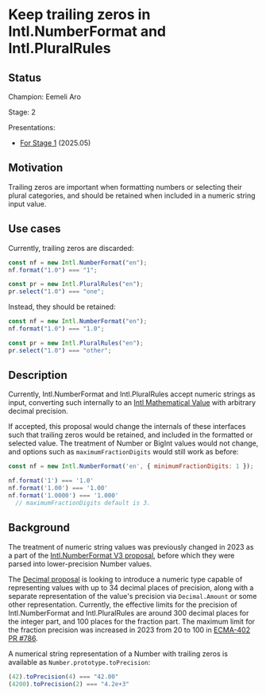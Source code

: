 # Keep trailing zeros in Intl.NumberFormat and Intl.PluralRules

## Status

Champion: Eemeli Aro

Stage: 2

Presentations:
- [For Stage 1](https://docs.google.com/presentation/d/1gunNRRXJNdDwqTHh-XjV3ueI8PFasRI9WcF4KfWvxE0/edit?usp=sharing) (2025.05)

## Motivation

Trailing zeros are important when formatting numbers or selecting their plural categories,
and should be retained when included in a numeric string input value.

## Use cases

Currently, trailing zeros are discarded:

```js
const nf = new Intl.NumberFormat("en");
nf.format("1.0") === "1";

const pr = new Intl.PluralRules("en");
pr.select("1.0") === "one";
```

Instead, they should be retained:

```js
const nf = new Intl.NumberFormat("en");
nf.format("1.0") === "1.0";

const pr = new Intl.PluralRules("en");
pr.select("1.0") === "other";
```

## Description

Currently, Intl.NumberFormat and Intl.PluralRules accept numeric strings as input,
converting such internally to an [Intl Mathematical Value](https://tc39.es/ecma402/#sec-tointlmathematicalvalue)
with arbitrary decimal precision.

If accepted, this proposal would change the internals of these interfaces
such that trailing zeros would be retained,
and included in the formatted or selected value.
The treatment of Number or BigInt values would not change,
and options such as `maximumFractionDigits` would still work as before:

```js
const nf = new Intl.NumberFormat('en', { minimumFractionDigits: 1 });

nf.format('1') === '1.0'
nf.format('1.00') === '1.00'
nf.format('1.0000') === '1.000'
  // maximumFractionDigits default is 3.
```

## Background

The treatment of numeric string values was previously changed in 2023 as a part of the
[Intl.NumberFormat V3 proposal](https://github.com/tc39/proposal-intl-numberformat-v3/?tab=readme-ov-file#interpret-strings-as-decimals-ecma-402-334),
before which they were parsed into lower-precision Number values.

The [Decimal proposal](https://github.com/tc39/proposal-decimal) is looking to introduce
a numeric type capable of representing values with up to 34 decimal places of precision,
along with a separate representation of the value's precision via `Decimal.Amount` or some other representation.
Currently, the effective limits for the precision of Intl.NumberFormat and Intl.PluralRules
are around 300 decimal places for the integer part, and 100 places for the fraction part.
The maximum limit for the fraction precision was increased in 2023 from 20 to 100 in [ECMA-402 PR #786](https://github.com/tc39/ecma402/pull/786).

A numerical string representation of a Number with trailing zeros is available as `Number.prototype.toPrecision`:
```js
(42).toPrecision(4) === "42.00"
(4200).toPrecision(2) === "4.2e+3"
```

<!--
## Implementations

### Polyfill/transpiler implementations

_A JavaScript implementation of the proposal, ideally packaged in a way that enables easy, realistic experimentation. See [implement.md](https://github.com/tc39/how-we-work/blob/master/implement.md) for details on creating useful prototype implementations._

You can try out an implementation of this proposal in the npm package [frobnicate](https://www.npmjs.com/package/frobnicate). Note, this package has semver major version 0 and is subject to change.

### Native implementations

_For Stage 3+ proposals, and occasionally earlier, it is helpful to link to the implementation status of full, end-to-end JavaScript engines. Filing these issues before Stage 3 is somewhat unnecessary, though, as it's not very actionable._

- [V8](link) (_Links to tracking issues in each JS engine_)
- [JSC](link)
- [SpiderMonkey](link)
- ...

## Q&A

_Frequently asked questions, or questions you think might be asked. Issues on the issue tracker or questions from past reviews can be a good source for these._

**Q**: Why is the proposal this way?

**A**: Because reasons!

**Q**: Why does this need to be built-in, instead of being implemented in JavaScript?

**A**: We could encourage people to continue doing this in user-space. However, that would significantly increase load time of web pages. Additionally, web browsers already have a built-in frobnicator which is higher quality.

**Q**: Is it really necessary to create such a high-level built-in construct, rather than using lower-level primitives?

**A**: Instead of providing a direct `frobnicate` method, we could expose more basic primitives to compose an md5 hash with rot13. However, rot13 was demonstrated to be insecure in 2012 (citation), so exposing it as a primitive could serve as a footgun.
-->
